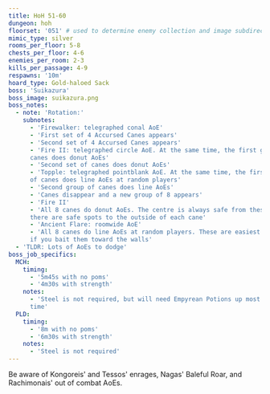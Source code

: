 ```yaml
---
title: HoH 51-60
dungeon: hoh
floorset: '051' # used to determine enemy collection and image subdirectory
mimic_type: silver
rooms_per_floor: 5-8
chests_per_floor: 4-6
enemies_per_room: 2-3
kills_per_passage: 4-9
respawns: '10m'
hoard_type: Gold-haloed Sack
boss: 'Suikazura'
boss_image: suikazura.png
boss_notes:
  - note: 'Rotation:'
    subnotes:
      - 'Firewalker: telegraphed conal AoE'
      - 'First set of 4 Accursed Canes appears'
      - 'Second set of 4 Accursed Canes appears'
      - 'Fire II: telegraphed circle AoE. At the same time, the first group of
      canes does donut AoEs'
      - 'Second set of canes does donut AoEs'
      - 'Topple: telegraphed pointblank AoE. At the same time, the first group
      of canes does line AoEs at random players'
      - 'Second group of canes does line AoEs'
      - 'Canes disappear and a new group of 8 appears'
      - 'Fire II'
      - 'All 8 canes do donut AoEs. The centre is always safe from these, and
      there are safe spots to the outside of each cane'
      - 'Ancient Flare: roomwide AoE'
      - 'All 8 canes do line AoEs at random players. These are easiest to dodge
      if you bait them toward the walls'
  - 'TLDR: Lots of AoEs to dodge'
boss_job_specifics:
  MCH:
    timing:
      - '5m45s with no poms'
      - '4m30s with strength'
    notes:
      - 'Steel is not required, but will need Empyrean Potions up most up the
      time'
  PLD:
    timing:
      - '8m with no poms'
      - '6m30s with strength'
    notes:
      - 'Steel is not required'
---
```


Be aware of Kongoreis' and Tessos' enrages, Nagas' Baleful Roar, and
Rachimonais' out of combat AoEs.
